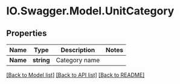 # IO.Swagger.Model.UnitCategory
## Properties

Name | Type | Description | Notes
------------ | ------------- | ------------- | -------------
**Name** | **string** | Category name | 

[[Back to Model list]](../README.md#documentation-for-models) [[Back to API list]](../README.md#documentation-for-api-endpoints) [[Back to README]](../README.md)

